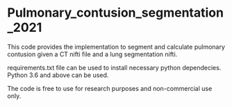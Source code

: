 # Pulmonary_contusion_segmentation_2021
This code provides the implementation to segment and calculate pulmonary contusion given a CT nifti file and a lung segmentation nifti. 

requirements.txt file can be used to install necessary python dependecies. Python 3.6 and above can be used. 

The code is free to use for research purposes and non-commercial use only.
